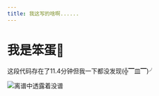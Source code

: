 ```yaml
---
title: 我这写的啥啊......
---
```

# 我是笨蛋🥴

这段代码存在了11.4分钟但我一下都没发现(╬▔皿▔)╯

![离谱中透露着没谱](/Images/docs/Shared/Blogs/Texts/News/OutrageousCode/image.png)